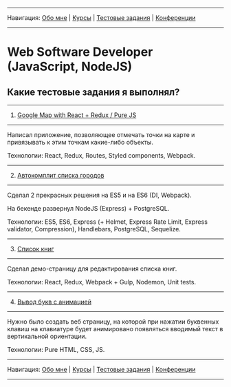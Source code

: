 
___
Навигация: 
[Обо мне](README.md "Мой опыт работы, навыки") |
[Курсы](COURCES.md "Чему я учусь, куда двигаюсь?") |
[Тестовые задания](TESTS.md "Выполненные тестовые задания") |
[Конференции](CONFERENCES.md "Где вы могли меня видеть?")
___

# Web Software Developer (JavaScript, NodeJS)

## Какие тестовые задания я выполнял?
___
1. [Google Map with React + Redux / Pure JS](https://github.com/iMaximal/task-5-google-map-react)
___
﻿Написал приложение, позволяющее отмечать точки на карте и привязывать к этим точкам какие-либо объекты.

Технологии: React, Redux, Routes, Styled components, Webpack.


___
2. [Автокомплит списка городов](https://github.com/iMaximal/task-2-autocomplete)
___
Сделал 2 прекрасных решения на ES5 и на ES6 (DI, Webpack).

На бекенде развернул NodeJS (Express) + PostgreSQL.

Технологии: ES5, ES6, Express (+ Helmet, Express Rate Limit, Express validator, Compression), Handlebars, PostgreSQL, Sequelize.

___
3. [Список книг](https://github.com/iMaximal/task-3-books-list)
___
Сделал демо-страницу для редактирования списка книг.

Технологии: React, Redux, Webpack + Gulp, Nodemon, Unit tests.

___
4. [Вывод букв с анимацией](https://github.com/iMaximal/task-4-key-animation)
___
Нужно было создать веб страницу, на которой при нажатии буквенных клавиш на клавиатуре будет анимировано появляться вводимый текст в вертикальной ориентации.

Технологии: Pure HTML, CSS, JS.



___
Навигация: 
[Обо мне](README.md "Мой опыт работы, навыки") |
[Курсы](COURCES.md "Чему я учусь, куда двигаюсь?") |
[Тестовые задания](TESTS.md "Выполненные тестовые задания") |
[Конференции](CONFERENCES.md "Где вы могли меня видеть?")
___
